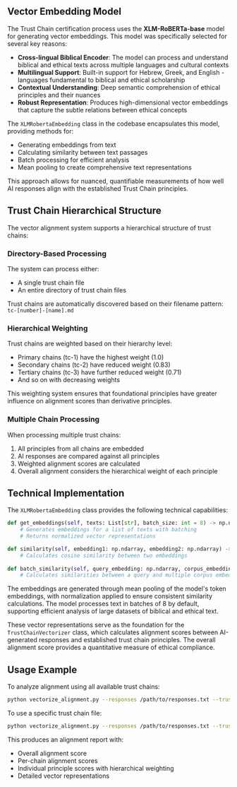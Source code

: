 ## Vector Embedding Model

The Trust Chain certification process uses the **XLM-RoBERTa-base** model for generating vector embeddings. This model was specifically selected for several key reasons:

- **Cross-lingual Biblical Encoder**: The model can process and understand biblical and ethical texts across multiple languages and cultural contexts
- **Multilingual Support**: Built-in support for Hebrew, Greek, and English - languages fundamental to biblical and ethical scholarship
- **Contextual Understanding**: Deep semantic comprehension of ethical principles and their nuances
- **Robust Representation**: Produces high-dimensional vector embeddings that capture the subtle relations between ethical concepts

The `XLMRobertaEmbedding` class in the codebase encapsulates this model, providing methods for:
- Generating embeddings from text
- Calculating similarity between text passages
- Batch processing for efficient analysis
- Mean pooling to create comprehensive text representations

This approach allows for nuanced, quantifiable measurements of how well AI responses align with the established Trust Chain principles. 

## Trust Chain Hierarchical Structure

The vector alignment system supports a hierarchical structure of trust chains:

### Directory-Based Processing

The system can process either:
- A single trust chain file
- An entire directory of trust chain files

Trust chains are automatically discovered based on their filename pattern: `tc-[number]-[name].md`

### Hierarchical Weighting

Trust chains are weighted based on their hierarchy level:
- Primary chains (tc-1) have the highest weight (1.0)
- Secondary chains (tc-2) have reduced weight (0.83)
- Tertiary chains (tc-3) have further reduced weight (0.71)
- And so on with decreasing weights

This weighting system ensures that foundational principles have greater influence on alignment scores than derivative principles.

### Multiple Chain Processing

When processing multiple trust chains:
1. All principles from all chains are embedded
2. AI responses are compared against all principles
3. Weighted alignment scores are calculated
4. Overall alignment considers the hierarchical weight of each principle

## Technical Implementation

The `XLMRobertaEmbedding` class provides the following technical capabilities:

```python
def get_embeddings(self, texts: List[str], batch_size: int = 8) -> np.ndarray:
    # Generates embeddings for a list of texts with batching
    # Returns normalized vector representations

def similarity(self, embedding1: np.ndarray, embedding2: np.ndarray) -> float:
    # Calculates cosine similarity between two embeddings
    
def batch_similarity(self, query_embedding: np.ndarray, corpus_embeddings: np.ndarray) -> np.ndarray:
    # Calculates similarities between a query and multiple corpus embeddings
```

The embeddings are generated through mean pooling of the model's token embeddings, with normalization applied to ensure consistent similarity calculations. The model processes text in batches of 8 by default, supporting efficient analysis of large datasets of biblical and ethical text.

These vector representations serve as the foundation for the `TrustChainVectorizer` class, which calculates alignment scores between AI-generated responses and established trust chain principles. The overall alignment score provides a quantitative measure of ethical compliance.

## Usage Example

To analyze alignment using all available trust chains:

```bash
python vectorize_alignment.py --responses /path/to/responses.txt --trust-chains-dir src/trust_chain/chains
```

To use a specific trust chain file:

```bash
python vectorize_alignment.py --responses /path/to/responses.txt --trust-chain src/trust_chain/chains/tc-1-seeds-of-creation.md
```

This produces an alignment report with:
- Overall alignment score
- Per-chain alignment scores
- Individual principle scores with hierarchical weighting
- Detailed vector representations 